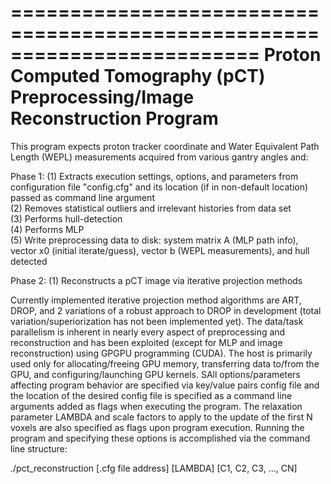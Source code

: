 =========================================================================
Proton Computed Tomography (pCT) Preprocessing/Image Reconstruction Program
=========================================================================
This program expects proton tracker coordinate and Water Equivalent Path Length (WEPL) measurements acquired from various gantry angles and:

Phase 1:
(1) Extracts execution settings, options, and parameters from configuration file "config.cfg" and its location (if in non-default location) passed as command line argument  
(2) Removes statistical outliers and irrelevant histories from data set  
(3) Performs hull-detection  
(4) Performs MLP  
(5) Write preprocessing data to disk: system matrix A (MLP path info), vector x0 (initial iterate/guess), vector b (WEPL measurements), and hull detected  

Phase 2:
(1) Reconstructs a pCT image via iterative projection methods  

Currently implemented iterative projection method algorithms are ART, DROP, and 2 variations of a robust approach to DROP in development (total variation/superiorization has not been implemented yet).  The data/task parallelism is inherent in nearly every aspect of preprocessing and reconstruction and has been exploited (except for MLP and image reconstruction) using GPGPU programming (CUDA).  The host is primarily used only for allocating/freeing GPU memory,  transferring data to/from the GPU, and configuring/launching GPU kernels.  SAll options/parameters affecting program behavior are specified via key/value pairs config file and the location of the desired config file is specified as a command line arguments added as flags when executing the program.  The relaxation parameter LAMBDA and scale factors to apply to the update of the first N voxels are also specified as flags upon program execution.  Running the program and specifying these options is accomplished via the command line structure:

./pct_reconstruction [.cfg file address] [LAMBDA] [C1, C2, C3, ..., CN]
